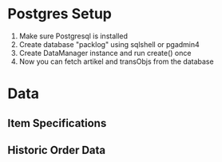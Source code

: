 # Postgres Setup

1. Make sure Postgresql is installed
2. Create database "packlog" using sqlshell or pgadmin4
3. Create DataManager instance and run create() once
4. Now you can fetch artikel and transObjs from the database


# Data

## Item Specifications

## Historic Order Data